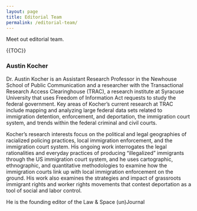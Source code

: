 ```yaml
---
layout: page
title: Editorial Team
permalink: /editorial-team/
---
```


Meet out editorial team.

{{TOC}}

### Austin Kocher

<!--- ![](/uploads/austinkocher.jpg) --->

Dr. Austin Kocher is an Assistant Research Professor in the Newhouse School of Public Communication and a researcher with the Transactional Research Access Clearinghouse (TRAC), a research institute at Syracuse University that uses Freedom of Information Act requests to study the federal government. Key areas of Kocher’s current research at TRAC include mapping and analyzing large federal data sets related to immigration detention, enforcement, and deportation, the immigration court system, and trends within the federal criminal and civil courts.

Kocher’s research interests focus on the political and legal geographies of racialized policing practices, local immigration enforcement, and the immigration court system. His ongoing work interrogates the legal rationalities and everyday practices of producing “illegalized” immigrants through the US immigration court system, and he uses cartographic, ethnographic, and quantitative methodologies to examine how the immigration courts link up with local immigration enforcement on the ground. His work also examines the strategies and impact of grassroots immigrant rights and worker rights movements that contest deportation as a tool of social and labor control.

He is the founding editor of the Law & Space (un)Journal
